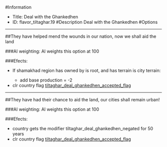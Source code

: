 #Information
 - Title: Deal with the Ghankedhen
 - ID: flavor_tiltaghar.19
#Description
Deal with the Ghankedhen
#Options

___
##They have helped mend the wounds in our nation, now we shall aid the land

###AI weighting:
AI weights this option at 100


###Efects:<ul><li>If shamakhad region has owned by is root, and  has terrain is city terrain:</li><ul><li>add base production = -2</li></ul><li>clr country flag [tiltaghar_deal_ghankedhen_accepted_flag](../flags/tiltaghar_deal_ghankedhen_accepted_flag.md)</li></ul>

___
##They have had their chance to aid the land, our cities shall remain urban!

###AI weighting:
AI weights this option at 100


###Efects:<ul><li>country gets the modifier tiltaghar_deal_ghankedhen_negated for 50 years</li><li>clr country flag [tiltaghar_deal_ghankedhen_accepted_flag](../flags/tiltaghar_deal_ghankedhen_accepted_flag.md)</li></ul>
